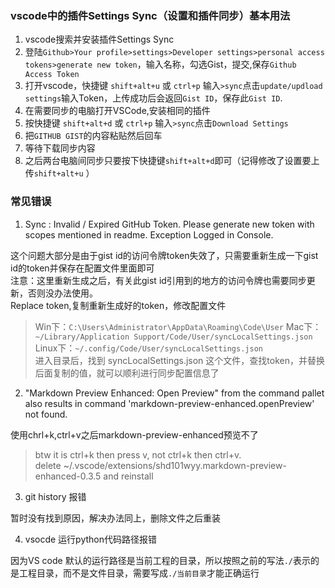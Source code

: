 ### vscode中的插件Settings Sync（设置和插件同步）基本用法

1. vscode搜索并安装插件Settings Sync
2. 登陆`Github>Your profile>settings>Developer settings>personal access tokens>generate new token`，输入名称，勾选Gist，提交,保存`Github Access Token`
2. 打开vscode，快捷键 `shift+alt+u` 或 `ctrl+p` 输入`>sync`点击`update/updload settings`输入Token，上传成功后会返回`Gist ID`，保存此`Gist ID`. 
3. 在需要同步的电脑打开VSCode,安装相同的插件
4. 按快捷键 `shift+alt+d` 或 `ctrl+p` 输入`>sync`点击`Download Settings`
5. 把`GITHUB GIST`的内容粘贴然后回车
6. 等待下载同步内容
7. 之后两台电脑间同步只要按下快捷键`shift+alt+d`即可（记得修改了设置要上传`shift+alt+u` ）
 

### 常见错误

1. Sync : Invalid / Expired GitHub Token. Please generate new token with scopes mentioned in readme. Exception Logged in Console.


这个问题大部分是由于gist id的访问令牌token失效了，只需要重新生成一下gist id的token并保存在配置文件里面即可  
注意：这里重新生成之后，有关此gist id引用到的地方的访问令牌也需要同步更新，否则没办法使用。   
Replace token,复制重新生成好的token，修改配置文件    
> Win下：`C:\Users\Administrator\AppData\Roaming\Code\User` 
> Mac下：`~/Library/Application Support/Code/User/syncLocalSettings.json`  
> Linux下：`~/.config/Code/User/syncLocalSettings.json`  
> 进入目录后，找到 syncLocalSettings.json 这个文件，查找token，并替换后面复制的值，就可以顺利进行同步配置信息了  


2. "Markdown Preview Enhanced: Open Preview" from the command pallet also results in command 'markdown-preview-enhanced.openPreview' not found.

使用chrl+k,ctrl+v之后markdown-preview-enhanced预览不了
> btw it is ctrl+k then press v, not ctrl+k then ctrl+v.  
> delete ~/.vscode/extensions/shd101wyy.markdown-preview-enhanced-0.3.5 and reinstall


3. git history 报错

 暂时没有找到原因，解决办法同上，删除文件之后重装

4. vsocde 运行python代码路径报错

因为VS code 默认的运行路径是当前工程的目录，所以按照之前的写法`./`表示的是工程目录，而不是文件目录，需要写成`./当前目录`才能正确运行
